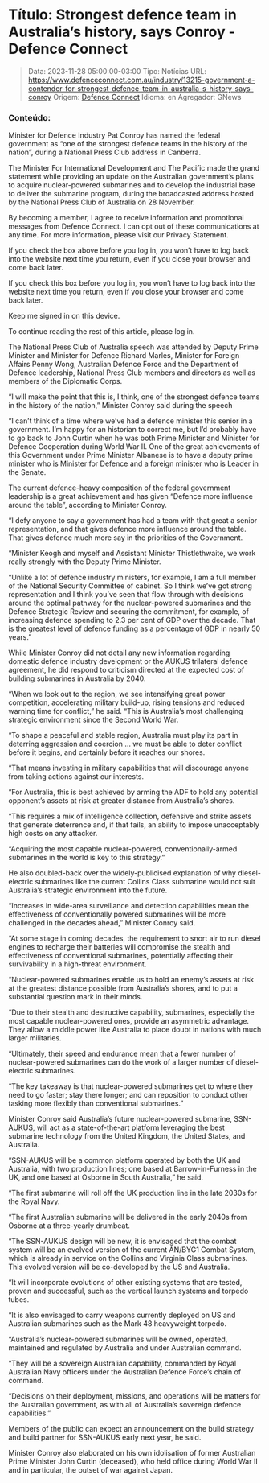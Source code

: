 # Título: Strongest defence team in Australia’s history, says Conroy - Defence Connect

>Data: 2023-11-28 05:00:00-03:00
>Tipo: Notícias
>URL: https://www.defenceconnect.com.au/industry/13215-government-a-contender-for-strongest-defence-team-in-australia-s-history-says-conroy
>Origem: [Defence Connect](https://www.defenceconnect.com.au)
>Idioma: en
>Agregador: GNews

### Conteúdo:

Minister for Defence Industry Pat Conroy has named the federal government as “one of the strongest defence teams in the history of the nation”, during a National Press Club address in Canberra.

The Minister For International Development and The Pacific made the grand statement while providing an update on the Australian government’s plans to acquire nuclear-powered submarines and to develop the industrial base to deliver the submarine program, during the broadcasted address hosted by the National Press Club of Australia on 28 November.

By becoming a member, I agree to receive information and promotional messages from Defence Connect. I can opt out of these communications at any time. For more information, please visit our Privacy Statement.

If you check the box above before you log in, you won’t have to log back into the website next time you return, even if you close your browser and come back later.

If you check this box before you log in, you won’t have to log back into the website next time you return, even if you close your browser and come back later.

Keep me signed in on this device.

To continue reading the rest of this article, please log in.

The National Press Club of Australia speech was attended by Deputy Prime Minister and Minister for Defence Richard Marles, Minister for Foreign Affairs Penny Wong, Australian Defence Force and the Department of Defence leadership, National Press Club members and directors as well as members of the Diplomatic Corps.

“I will make the point that this is, I think, one of the strongest defence teams in the history of the nation,” Minister Conroy said during the speech

“I can’t think of a time where we’ve had a defence minister this senior in a government. I’m happy for an historian to correct me, but I’d probably have to go back to John Curtin when he was both Prime Minister and Minister for Defence Cooperation during World War II. One of the great achievements of this Government under Prime Minister Albanese is to have a deputy prime minister who is Minister for Defence and a foreign minister who is Leader in the Senate.

The current defence-heavy composition of the federal government leadership is a great achievement and has given “Defence more influence around the table”, according to Minister Conroy.

“I defy anyone to say a government has had a team with that great a senior representation, and that gives defence more influence around the table. That gives defence much more say in the priorities of the Government.

“Minister Keogh and myself and Assistant Minister Thistlethwaite, we work really strongly with the Deputy Prime Minister.

“Unlike a lot of defence industry ministers, for example, I am a full member of the National Security Committee of cabinet. So I think we’ve got strong representation and I think you’ve seen that flow through with decisions around the optimal pathway for the nuclear-powered submarines and the Defence Strategic Review and securing the commitment, for example, of increasing defence spending to 2.3 per cent of GDP over the decade. That is the greatest level of defence funding as a percentage of GDP in nearly 50 years.”

While Minister Conroy did not detail any new information regarding domestic defence industry development or the AUKUS trilateral defence agreement, he did respond to criticism directed at the expected cost of building submarines in Australia by 2040.

“When we look out to the region, we see intensifying great power competition, accelerating military build-up, rising tensions and reduced warning time for conflict,” he said. “This is Australia’s most challenging strategic environment since the Second World War.

“To shape a peaceful and stable region, Australia must play its part in deterring aggression and coercion … we must be able to deter conflict before it begins, and certainly before it reaches our shores.

“That means investing in military capabilities that will discourage anyone from taking actions against our interests.

“For Australia, this is best achieved by arming the ADF to hold any potential opponent’s assets at risk at greater distance from Australia’s shores.

“This requires a mix of intelligence collection, defensive and strike assets that generate deterrence and, if that fails, an ability to impose unacceptably high costs on any attacker.

“Acquiring the most capable nuclear-powered, conventionally-armed submarines in the world is key to this strategy.”

He also doubled-back over the widely-publicised explanation of why diesel-electric submarines like the current Collins Class submarine would not suit Australia’s strategic environment into the future.

“Increases in wide-area surveillance and detection capabilities mean the effectiveness of conventionally powered submarines will be more challenged in the decades ahead,” Minister Conroy said.

“At some stage in coming decades, the requirement to snort air to run diesel engines to recharge their batteries will compromise the stealth and effectiveness of conventional submarines, potentially affecting their survivability in a high-threat environment.

“Nuclear-powered submarines enable us to hold an enemy’s assets at risk at the greatest distance possible from Australia’s shores, and to put a substantial question mark in their minds.

“Due to their stealth and destructive capability, submarines, especially the most capable nuclear-powered ones, provide an asymmetric advantage. They allow a middle power like Australia to place doubt in nations with much larger militaries.

“Ultimately, their speed and endurance mean that a fewer number of nuclear-powered submarines can do the work of a larger number of diesel-electric submarines.

“The key takeaway is that nuclear-powered submarines get to where they need to go faster; stay there longer; and can reposition to conduct other tasking more flexibly than conventional submarines.”

Minister Conroy said Australia’s future nuclear-powered submarine, SSN-AUKUS, will act as a state-of-the-art platform leveraging the best submarine technology from the United Kingdom, the United States, and Australia.

“SSN-AUKUS will be a common platform operated by both the UK and Australia, with two production lines; one based at Barrow-in-Furness in the UK, and one based at Osborne in South Australia,” he said.

“The first submarine will roll off the UK production line in the late 2030s for the Royal Navy.

“The first Australian submarine will be delivered in the early 2040s from Osborne at a three-yearly drumbeat.

“The SSN-AUKUS design will be new, it is envisaged that the combat system will be an evolved version of the current AN/BYG1 Combat System, which is already in service on the Collins and Virginia Class submarines. This evolved version will be co-developed by the US and Australia.

“It will incorporate evolutions of other existing systems that are tested, proven and successful, such as the vertical launch systems and torpedo tubes.

“It is also envisaged to carry weapons currently deployed on US and Australian submarines such as the Mark 48 heavyweight torpedo.

“Australia’s nuclear-powered submarines will be owned, operated, maintained and regulated by Australia and under Australian command.

“They will be a sovereign Australian capability, commanded by Royal Australian Navy officers under the Australian Defence Force’s chain of command.

“Decisions on their deployment, missions, and operations will be matters for the Australian government, as with all of Australia’s sovereign defence capabilities.”

Members of the public can expect an announcement on the build strategy and build partner for SSN-AUKUS early next year, he said.

Minister Conroy also elaborated on his own idolisation of former Australian Prime Minister John Curtin (deceased), who held office during World War II and in particular, the outset of war against Japan.
